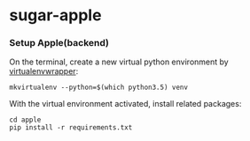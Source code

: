 # sugar-apple

### Setup Apple(backend)

On the terminal, create a new virtual python environment by [virtualenvwrapper](https://virtualenvwrapper.readthedocs.io/en/latest/):
```shell
mkvirtualenv --python=$(which python3.5) venv
```

With the virtual environment activated, install related packages:
```shell
cd apple
pip install -r requirements.txt
```
